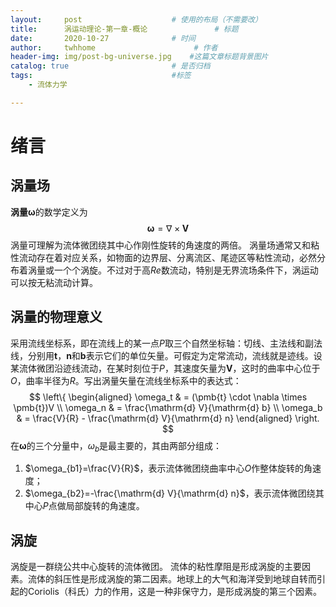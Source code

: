 ```yaml
---
layout:     post                    # 使用的布局（不需要改）
title:      涡运动理论-第一章-概论               # 标题 
date:       2020-10-27              # 时间
author:     twhhome                      # 作者
header-img: img/post-bg-universe.jpg    #这篇文章标题背景图片
catalog: true                       # 是否归档
tags:                               #标签
    - 流体力学

---
```


<head>
    <script src="https://cdn.mathjax.org/mathjax/latest/MathJax.js?config=TeX-AMS-MML_HTMLorMML" type="text/javascript"></script>
    <script type="text/x-mathjax-config">
        MathJax.Hub.Config({
            tex2jax: {
            skipTags: ['script', 'noscript', 'style', 'textarea', 'pre'],
            inlineMath: [['$','$']]
            displayMath: [['$$','$$']]
            }
        });
    </script>
</head>

# 绪言
## 涡量场
**涡量ω**的数学定义为
$$\pmb{\omega} = \nabla \times \pmb{V}$$
涡量可理解为流体微团绕其中心作刚性旋转的角速度的两倍。
涡量场通常又和粘性流动存在着对应关系，如物面的边界层、分离流区、尾迹区等粘性流动，必然分布着涡量或一个个涡旋。不过对于高$Re$数流动，特别是无界流场条件下，涡运动可以按无粘流动计算。

## 涡量的物理意义
采用流线坐标系，即在流线上的某一点$P$取三个自然坐标轴：切线、主法线和副法线，分别用$\pmb{t}$，$\pmb{n}$和$\pmb{b}$表示它们的单位矢量。可假定为定常流动，流线就是迹线。设某流体微团沿迹线流动，在某时刻位于$P$，其速度矢量为$\pmb{V}$，这时的曲率中心位于$O$，曲率半径为$R$。写出涡量矢量在流线坐标系中的表达式：
$$
\left\{
\begin{aligned}
\omega_t & = (\pmb{t} \cdot \nabla \times \pmb{t})V \\
\omega_n & = \frac{\mathrm{d} V}{\mathrm{d} b} \\
\omega_b & = \frac{V}{R} - \frac{\mathrm{d} V}{\mathrm{d} n}
\end{aligned}
\right.
$$
在$\pmb{\omega}$的三个分量中，$\omega_b$是最主要的，其由两部分组成：
1. $\omega_{b1}=\frac{V}{R}$，表示流体微团绕曲率中心$O$作整体旋转的角速度；
2. $\omega_{b2}=-\frac{\mathrm{d} V}{\mathrm{d} n}$，表示流体微团绕其中心$P$点做局部旋转的角速度。

## 涡旋
涡旋是一群绕公共中心旋转的流体微团。
流体的粘性摩阻是形成涡旋的主要因素。流体的斜压性是形成涡旋的第二因素。地球上的大气和海洋受到地球自转而引起的Coriolis（科氏）力的作用，这是一种非保守力，是形成涡旋的第三个因素。
